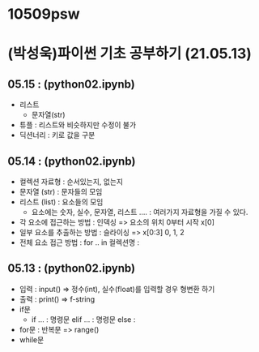 # 10509psw
# (박성욱)파이썬 기초 공부하기 (21.05.13)
## 05.15 : (python02.ipynb)
* 리스트
  * 문자열(str) 
* 튜플 : 리스트와 비슷하지만 수정이 불가
* 딕션너리 : 키로 값을 구분
 

## 05.14 : (python02.ipynb)
* 컬렉션 자료형 : 순서있는지, 없는지
* 문자열 (str) : 문자들의 모임
* 리스트 (list) : 요소들의 모임
  * 요소에는 숫자, 실수, 문자열, 리스트 .... : 여러가지 자료형을 가질 수 있다.
* 각 요소에 접근하는 방법 : 인덱싱 => 요소의 위치 0부터 시작 x[0]
* 일부 요소를 추출하는 방법 : 슬라이싱 => x[0:3] 0, 1, 2
* 전체 요소 접근 방법 : for .. in 컬렉션명 :


## 05.13 : (python02.ipynb)
* 입력 : input() => 정수(int), 실수(float)를 입력할 경우 형변환 하기
* 출력 : print() => f-string 
* if문
  * if ... : 명령문 elif  ... : 명령문 else :
* for문 : 반복문 => range()
* while문

